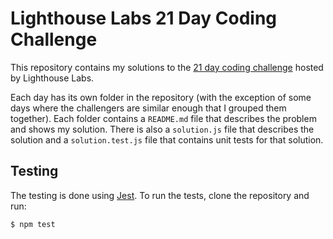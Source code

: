 # Lighthouse Labs 21 Day Coding Challenge

This repository contains my solutions to the [21 day coding challenge](https://coding-challenge.lighthouselabs.ca/) hosted by Lighthouse Labs.

Each day has its own folder in the repository (with the exception of some days where the challengers are similar enough that I grouped them together). Each folder contains a `README.md` file that describes the problem and shows my solution. There is also a `solution.js` file that describes the solution and a `solution.test.js` file that contains unit tests for that solution.

## Testing

The testing is done using [Jest](https://jestjs.io/). To run the tests, clone the repository and run:

```
$ npm test
```